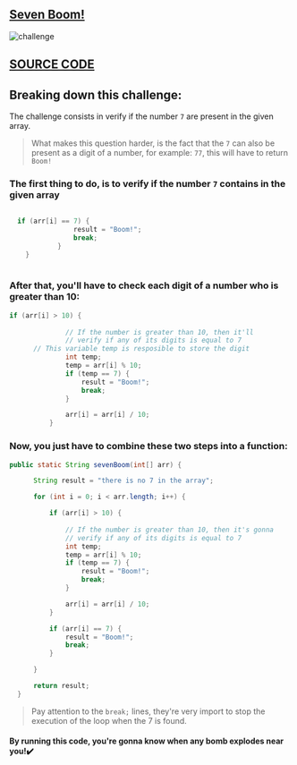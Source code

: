 ## [Seven Boom!](https://edabit.com/challenge/CKqfEowjmSTw2jsso)

![challenge](https://user-images.githubusercontent.com/49681380/130703771-d386d812-b618-4c90-842e-e23c43049355.png)



## [**SOURCE CODE**](https://github.com/reness0/totalcross-challenges/blob/master/src/SevenBoom.java)


## Breaking down this challenge:


The challenge consists in verify if the number `7` are present in the given array. 

> What makes this question harder, is the fact that the `7` can also be present as a digit of a number, for example: `77`, this will have to return `Boom!`

### The first thing to do, is to verify if the number `7` contains in the given array

```java

  if (arr[i] == 7) {
				result = "Boom!";
				break;
			}
	}
  
  ```
  ### After that, you'll have to check each digit of a number who is greater than 10: 
  
  ```java
 if (arr[i] > 10) {
				
				// If the number is greater than 10, then it'll
				// verify if any of its digits is equal to 7
        // This variable temp is resposible to store the digit
				int temp;
				temp = arr[i] % 10;
				if (temp == 7) {
					result = "Boom!";
					break;
				}

				arr[i] = arr[i] / 10;
			}
  ```
  
  ### Now, you just have to combine these two steps into a function: 
  
  ```java
  public static String sevenBoom(int[] arr) {

		String result = "there is no 7 in the array";

		for (int i = 0; i < arr.length; i++) {

			if (arr[i] > 10) {
				
				// If the number is greater than 10, then it's gonna 
				// verify if any of its digits is equal to 7
				int temp;
				temp = arr[i] % 10;
				if (temp == 7) {
					result = "Boom!";
					break;
				}

				arr[i] = arr[i] / 10;
			}

			if (arr[i] == 7) {
				result = "Boom!";
				break;
			}

		}

		return result;
	}
  ```
  
  > Pay attention to the `break;` lines, they're very import to stop the execution of the loop when the 7 is found.
 

 #### By running this code, you're gonna know when any bomb explodes near you!:heavy_check_mark:


